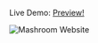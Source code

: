 Live Demo: <a href="https://atifelsherif.github.io/Fungi-Finders/#">Preview!</a>

![Mashroom Website](https://github.com/user-attachments/assets/869118e9-9df5-4f28-87ef-24a7adf15731)
